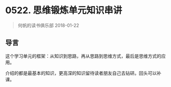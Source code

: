 # 0522. 思维锻炼单元知识串讲
> 何帆的读书俱乐部
2018-01-22

## 导言
这个学习单元的框架：从知识到思路，再从思路到思维方式，最后是思维方式的应用。

介绍的都是最基本的知识，更高深的知识留待读者朋友自己去钻研。回头可以补课。